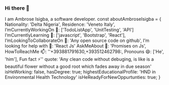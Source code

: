 ### Hi there 👋
I am Ambrose Isigba, a software developer.
const aboutAmbroseIsigba = {
Nationality: 'Delta Nigeria',
Residence: 'Veneto Italy',
I’mCurrentlyWorkingOn 🔭: ['TodoListApp', 'UnitTesting', 'API']
I’mCurrentlyLearning  🌱: ['javascript', 'Bootstrap', 'React'],
I’mLookingToCollaborateOn 👯: 'Any open source code on github',
I’m looking for help with 🤔: 'React Js'
AskMeAbout 💬: 'Promises on Js',
HowToReachMe 📫: ''+393881791630,+393512462798:,
Pronouns 😄: ['He', 'him'],
Fun fact ⚡''
quote: 'Any clean code without debuging, is like is a beautiful flower  without a good root which fades away in due season'
isHeWorking: false,
hasDegree: true;
highestEducationalProfile: 'HND in Environmental Health Technology'
isHeReadyForNewOppurtunties: true;
}
